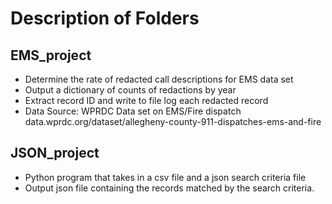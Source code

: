 # Description of Folders

## EMS_project
- Determine the rate of redacted call descriptions for EMS data set
- Output a dictionary of counts of redactions by year
- Extract record ID and write to file log each redacted record
- Data Source: WPRDC Data set on EMS/Fire dispatch 
<br> data.wprdc.org/dataset/allegheny-county-911-dispatches-ems-and-fire

## JSON_project

- Python program that takes in a csv file and a json search criteria file 
- Output json file containing the records matched by the search criteria.
